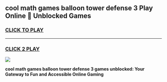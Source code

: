 
## cool math games balloon tower defense 3 Play Online 👋 Unblocked Games
<h3>
<a href="https://news.freeplayer.one?title=cool_math_games_balloon_tower_defense_3&ref=17CMG">CLICK TO PLAY</a></h3>
<hr>

<h3>
<a href="https://news.freeplayer.one?title=cool_math_games_balloon_tower_defense_3&ref=17CMG">CLICK 2 PLAY</a>
  
</h3>

<a href="https://news.freeplayer.one?title=cool_math_games_balloon_tower_defense_3&ref=17CMG/"><img src="https://clearcache.store/games.png"></a>


**cool math games balloon tower defense 3 games unblocked: Your Gateway to Fun and Accessible Online Gaming**
